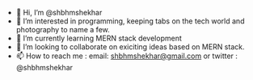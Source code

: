 - 👋 Hi, I’m @shbhmshekhar
- 👀 I’m interested in programming, keeping tabs on the tech world and photography to name a few.
- 🌱 I’m currently learning MERN stack development
- 💞️ I’m looking to collaborate on exiciting ideas based on MERN stack.
- 📫 How to reach me : email: shbhmshekhar@gmail.com or twitter : @shbhmshekhar

<!---
shbhmshekhar/shbhmshekhar is a ✨ special ✨ repository because its `README.md` (this file) appears on your GitHub profile.
You can click the Preview link to take a look at your changes.
--->
